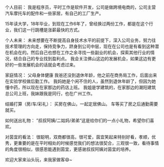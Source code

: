 个人目前：
我是程序员，平时工作是软件开发，公司是做跨境电商的，公司主营汽车摩托车的配件和一些家居，有自己的工厂生产。

15年读大学，18年毕业，到现在工作6年了，曾经换过两份工作，都是在这个行业，我们这一行跳槽是涨薪最快的方式。

个人未来：
未来想要在不断提高自身技术水平的前提下，深入公司业务，努力往技术管理的方向走，保持竞争力，跻身到公司中层，现在在公司也是有看到这种潜在机会在的。然后自己也想在工作之余寻找一些副业的机会，探索其他行业的情况，结合自己的专业找到盈利点。
我会关注佛山这边的发展机会，如果这边有更好的一些发展机会的话就会考虑过来。


家庭情况：
父母身体健康
我爸还没到退休年龄，他之前在商务局工作，后面出来在实验学校做后勤工作。
我妈她是个闲不住的人，虽然到退休年龄了，但因为她懂中药，所以现在在家那边的药店上班。
我姐是学建筑的，在家那边的潮阳建筑总公司上班，我妹跟我是同行，也在广州工作。

结婚打算（房/车/彩礼）：
买房在佛山，一起定居佛山。
车等买了房之后通勤需要就买。


如何送出礼物：
”叔叔阿姨/二姑妈/弟弟“这是给你们的一点小礼物，希望你们喜欢。

对茵宜的看法：
很聪明，双商都很高，很可爱，茵宜笑起来特别好看，孝顺，优秀，更重要的是在平时相处的时候感觉我们的想法很契合，三观很一致，看待事情的角度很相似，很感恩能遇到茵宜，更感谢叔叔阿姨对茵宜的培养。

欢迎大家来汕头玩，来我家做客😄~